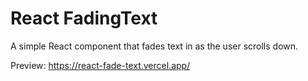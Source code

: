 # React FadingText

A simple React component that fades text in as the user scrolls down.

Preview: https://react-fade-text.vercel.app/
